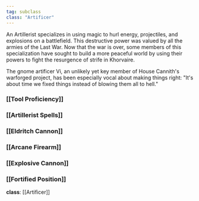```yaml
---
tag: subclass
class: "Artificer"
---
```


An Artillerist specializes in using magic to hurl energy, projectiles, and explosions on a battlefield. This destructive power was valued by all the armies of the Last War. Now that the war is over, some members of this specialization have sought to build a more peaceful world by using their powers to fight the resurgence of strife in Khorvaire.

The gnome artificer Vi, an unlikely yet key member of House Cannith's warforged project, has been especially vocal about making things right: "It's about time we fixed things instead of blowing them all to hell."

### [[Tool Proficiency]]
### [[Artillerist Spells]]
### [[Eldritch Cannon]]
### [[Arcane Firearm]]
### [[Explosive Cannon]]
### [[Fortified Position]]

**class**: [[Artificer]]